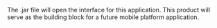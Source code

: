 The .jar file will open the interface for this application. This product will serve as the building block
for a future mobile platform application. 
